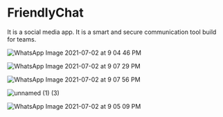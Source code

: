 # FriendlyChat
It is a social media app. It is a smart and secure communication
tool build for teams.

![WhatsApp Image 2021-07-02 at 9 04 46 PM](https://user-images.githubusercontent.com/56055918/124307013-d1fb3780-db84-11eb-8bc1-fcdbadd127c3.jpeg)

![WhatsApp Image 2021-07-02 at 9 07 29 PM](https://user-images.githubusercontent.com/56055918/124306978-c60f7580-db84-11eb-9aa7-ce36a9e89f46.jpeg)

![WhatsApp Image 2021-07-02 at 9 07 56 PM](https://user-images.githubusercontent.com/56055918/124306989-c9a2fc80-db84-11eb-920c-39e107710dbf.jpeg)

![unnamed (1) (3)](https://user-images.githubusercontent.com/56055918/149624836-862937cc-53c6-4999-b6dd-d4b04c59ba71.jpg)

![WhatsApp Image 2021-07-02 at 9 05 09 PM](https://user-images.githubusercontent.com/56055918/124306971-c3148500-db84-11eb-97c0-ca1abc70dfb1.jpeg)
